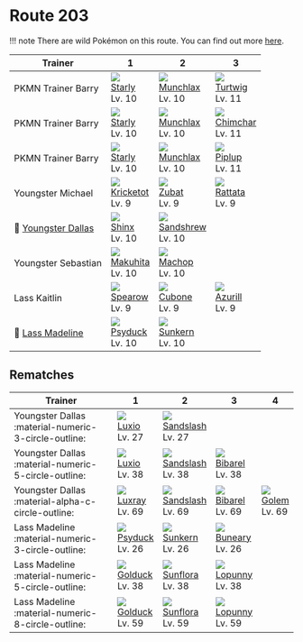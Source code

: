 # Route 203

!!! note
    There are wild Pokémon on this route. You can find out more [here](../../wild_pokemon/route_203/).


Trainer                                 | 1                                | 2                                 | 3
---                                     | ---                              | ---                               | ---
PKMN Trainer Barry                      | ![][396]<br>[Starly]<br>Lv. 10   | ![][446]<br>[Munchlax]<br>Lv. 10  | ![][387]<br>[Turtwig]<br>Lv. 11
PKMN Trainer Barry                      | ![][396]<br>[Starly]<br>Lv. 10   | ![][446]<br>[Munchlax]<br>Lv. 10  | ![][390]<br>[Chimchar]<br>Lv. 11
PKMN Trainer Barry                      | ![][396]<br>[Starly]<br>Lv. 10   | ![][446]<br>[Munchlax]<br>Lv. 10  | ![][393]<br>[Piplup]<br>Lv. 11
Youngster Michael                       | ![][401]<br>[Kricketot]<br>Lv. 9 | ![][041]<br>[Zubat]<br>Lv. 9      | ![][019]<br>[Rattata]<br>Lv. 9
:repeat: [Youngster Dallas](#rematches) | ![][403]<br>[Shinx]<br>Lv. 10    | ![][027]<br>[Sandshrew]<br>Lv. 10 | &nbsp;
Youngster Sebastian                     | ![][296]<br>[Makuhita]<br>Lv. 10 | ![][066]<br>[Machop]<br>Lv. 10    | &nbsp;
Lass Kaitlin                            | ![][021]<br>[Spearow]<br>Lv. 9   | ![][104]<br>[Cubone]<br>Lv. 9     | ![][298]<br>[Azurill]<br>Lv. 9
:repeat: [Lass Madeline](#rematches)    | ![][054]<br>[Psyduck]<br>Lv. 10  | ![][191]<br>[Sunkern]<br>Lv. 10   | &nbsp;

## Rematches

Trainer                                              | 1                               | 2                                 | 3                               | 4
---                                                  | ---                             | ---                               | ---                             | ---
Youngster Dallas :material-numeric-3-circle-outline: | ![][404]<br>[Luxio]<br>Lv. 27   | ![][028]<br>[Sandslash]<br>Lv. 27 | &nbsp;                          | &nbsp;
Youngster Dallas :material-numeric-5-circle-outline: | ![][404]<br>[Luxio]<br>Lv. 38   | ![][028]<br>[Sandslash]<br>Lv. 38 | ![][400]<br>[Bibarel]<br>Lv. 38 | &nbsp;
Youngster Dallas :material-alpha-c-circle-outline:   | ![][405]<br>[Luxray]<br>Lv. 69  | ![][028]<br>[Sandslash]<br>Lv. 69 | ![][400]<br>[Bibarel]<br>Lv. 69 | ![][076]<br>[Golem]<br>Lv. 69
Lass Madeline :material-numeric-3-circle-outline:    | ![][054]<br>[Psyduck]<br>Lv. 26 | ![][191]<br>[Sunkern]<br>Lv. 26   | ![][427]<br>[Buneary]<br>Lv. 26 | &nbsp;
Lass Madeline :material-numeric-5-circle-outline:    | ![][055]<br>[Golduck]<br>Lv. 38 | ![][192]<br>[Sunflora]<br>Lv. 38  | ![][428]<br>[Lopunny]<br>Lv. 38 | &nbsp;
Lass Madeline :material-numeric-8-circle-outline:    | ![][055]<br>[Golduck]<br>Lv. 59 | ![][192]<br>[Sunflora]<br>Lv. 59  | ![][428]<br>[Lopunny]<br>Lv. 59 | &nbsp;

[Rattata]: ../../pokemon_changes/019/
[Spearow]: ../../pokemon_changes/021/
[Sandshrew]: ../../pokemon_changes/027/
[Sandslash]: ../../pokemon_changes/028/
[Zubat]: ../../pokemon_changes/041/
[Psyduck]: ../../pokemon_changes/054/
[Golduck]: ../../pokemon_changes/055/
[Machop]: ../../pokemon_changes/066/
[Golem]: ../../pokemon_changes/076/
[Cubone]: ../../pokemon_changes/104/
[Sunkern]: ../../pokemon_changes/191/
[Sunflora]: ../../pokemon_changes/192/
[Makuhita]: ../../pokemon_changes/296/
[Azurill]: ../../pokemon_changes/298/
[Turtwig]: ../../pokemon_changes/387/
[Chimchar]: ../../pokemon_changes/390/
[Piplup]: ../../pokemon_changes/393/
[Starly]: ../../pokemon_changes/396/
[Bibarel]: ../../pokemon_changes/400/
[Kricketot]: ../../pokemon_changes/401/
[Shinx]: ../../pokemon_changes/403/
[Luxio]: ../../pokemon_changes/404/
[Luxray]: ../../pokemon_changes/405/
[Buneary]: ../../pokemon_changes/427/
[Lopunny]: ../../pokemon_changes/428/
[Munchlax]: ../../pokemon_changes/446/
[019]: ../img/pokemon/019.png
[021]: ../img/pokemon/021.png
[027]: ../img/pokemon/027.png
[028]: ../img/pokemon/028.png
[041]: ../img/pokemon/041.png
[054]: ../img/pokemon/054.png
[055]: ../img/pokemon/055.png
[066]: ../img/pokemon/066.png
[076]: ../img/pokemon/076.png
[104]: ../img/pokemon/104.png
[191]: ../img/pokemon/191.png
[192]: ../img/pokemon/192.png
[296]: ../img/pokemon/296.png
[298]: ../img/pokemon/298.png
[387]: ../img/pokemon/387.png
[390]: ../img/pokemon/390.png
[393]: ../img/pokemon/393.png
[396]: ../img/pokemon/396.png
[400]: ../img/pokemon/400.png
[401]: ../img/pokemon/401.png
[403]: ../img/pokemon/403.png
[404]: ../img/pokemon/404.png
[405]: ../img/pokemon/405.png
[427]: ../img/pokemon/427.png
[428]: ../img/pokemon/428.png
[446]: ../img/pokemon/446.png
